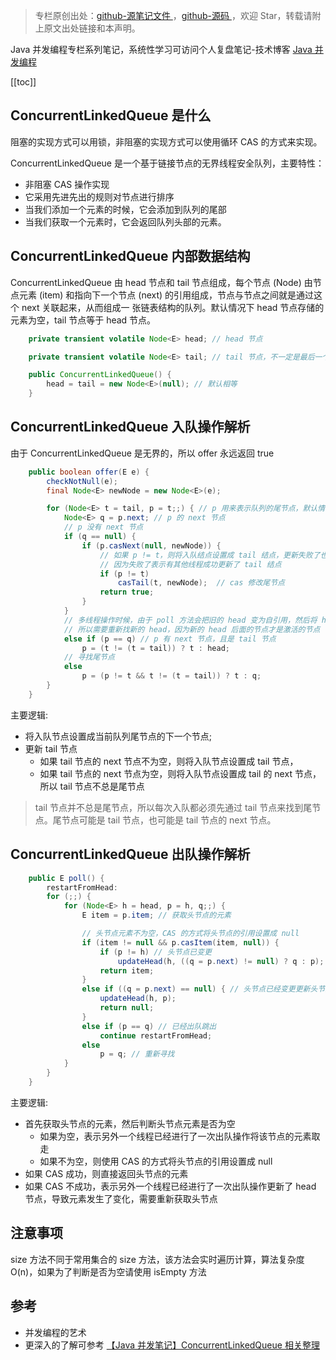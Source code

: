 > 专栏原创出处：[github-源笔记文件 ](https://github.com/GourdErwa/review-notes/tree/master/language/java-concurrency) ，[github-源码 ](https://github.com/GourdErwa/java-advanced/tree/master/java-concurrency)，欢迎 Star，转载请附上原文出处链接和本声明。

Java 并发编程专栏系列笔记，系统性学习可访问个人复盘笔记-技术博客 [Java 并发编程 ](https://review-notes.top/language/java-concurrency/)

[[toc]]
## ConcurrentLinkedQueue 是什么
阻塞的实现方式可以用锁，非阻塞的实现方式可以使用循环 CAS 的方式来实现。

ConcurrentLinkedQueue 是一个基于链接节点的无界线程安全队列，主要特性：
- 非阻塞 CAS 操作实现
- 它采用先进先出的规则对节点进行排序
- 当我们添加一个元素的时候，它会添加到队列的尾部
- 当我们获取一个元素时，它会返回队列头部的元素。

## ConcurrentLinkedQueue 内部数据结构
ConcurrentLinkedQueue 由 head 节点和 tail 节点组成，每个节点 (Node) 由节点元素 (item) 和指向下一个节点 (next) 的引用组成，节点与节点之间就是通过这个 next 关联起来，从而组成一 张链表结构的队列。默认情况下 head 节点存储的元素为空，tail 节点等于 head 节点。

```java
    private transient volatile Node<E> head; // head 节点

    private transient volatile Node<E> tail; // tail 节点，不一定是最后一个节点

    public ConcurrentLinkedQueue() {
        head = tail = new Node<E>(null); // 默认相等
    }
```

## ConcurrentLinkedQueue 入队操作解析
由于 ConcurrentLinkedQueue 是无界的，所以 offer 永远返回 true
```java
    public boolean offer(E e) {
        checkNotNull(e);
        final Node<E> newNode = new Node<E>(e);

        for (Node<E> t = tail, p = t;;) { // p 用来表示队列的尾节点，默认情况下等于 tail 节点。
            Node<E> q = p.next; // p 的 next 节点
            // p 没有 next 节点
            if (q == null) { 
                if (p.casNext(null, newNode)) {
                    // 如果 p != t，则将入队结点设置成 tail 结点，更新失败了也没关系
                    // 因为失败了表示有其他线程成功更新了 tail 结点
                    if (p != t) 
                        casTail(t, newNode);  // cas 修改尾节点
                    return true;
                }
            }
            // 多线程操作时候，由于 poll 方法会把旧的 head 变为自引用，然后将 head 的 next 设置为新的 head
            // 所以需要重新找新的 head，因为新的 head 后面的节点才是激活的节点
            else if (p == q) // p 有 next 节点，且是 tail 节点
                p = (t != (t = tail)) ? t : head;
            // 寻找尾节点    
            else  
                p = (p != t && t != (t = tail)) ? t : q;
        }
    }
```

主要逻辑:
- 将入队节点设置成当前队列尾节点的下一个节点;
- 更新 tail 节点
    - 如果 tail 节点的 next 节点不为空，则将入队节点设置成 tail 节点，
    - 如果 tail 节点的 next 节点为空，则将入队节点设置成 tail 的 next 节点，所以 tail 节点不总是尾节点

> tail 节点并不总是尾节点，所以每次入队都必须先通过 tail 节点来找到尾节点。尾节点可能是 tail 节点，也可能是 tail 节点的 next 节点。

## ConcurrentLinkedQueue 出队操作解析
```java
    public E poll() {
        restartFromHead:
        for (;;) {
            for (Node<E> h = head, p = h, q;;) {
                E item = p.item; // 获取头节点的元素

                // 头节点元素不为空，CAS 的方式将头节点的引用设置成 null
                if (item != null && p.casItem(item, null)) {
                    if (p != h) // 头节点已变更
                        updateHead(h, ((q = p.next) != null) ? q : p);
                    return item;
                }
                else if ((q = p.next) == null) { // 头节点已经变更更新头节点
                    updateHead(h, p);
                    return null;
                }
                else if (p == q) // 已经出队跳出
                    continue restartFromHead;
                else
                    p = q; // 重新寻找
            }
        }
    }
```
主要逻辑:
- 首先获取头节点的元素，然后判断头节点元素是否为空
    - 如果为空，表示另外一个线程已经进行了一次出队操作将该节点的元素取走
    - 如果不为空，则使用 CAS 的方式将头节点的引用设置成 null
- 如果 CAS 成功，则直接返回头节点的元素
- 如果 CAS 不成功，表示另外一个线程已经进行了一次出队操作更新了 head 节点，导致元素发生了变化，需要重新获取头节点

## 注意事项

size 方法不同于常用集合的 size 方法，该方法会实时遍历计算，算法复杂度 O(n)，如果为了判断是否为空请使用 isEmpty 方法

## 参考
- 并发编程的艺术
- 更深入的了解可参考 [【Java 并发笔记】ConcurrentLinkedQueue 相关整理](https://www.jianshu.com/p/2b806ac8d28e)
